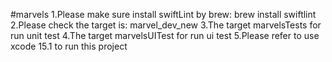 #marvels
1.Please make sure install swiftLint by brew: brew install swiftlint
2.Please check the target is: marvel_dev_new 
3.The target marvelsTests for run unit test
4.The target marvelsUITest for run ui test
5.Please refer to use xcode 15.1 to run this project
